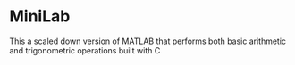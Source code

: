 # MiniLab
This a scaled down version of MATLAB that performs both basic arithmetic and trigonometric operations built with C 
